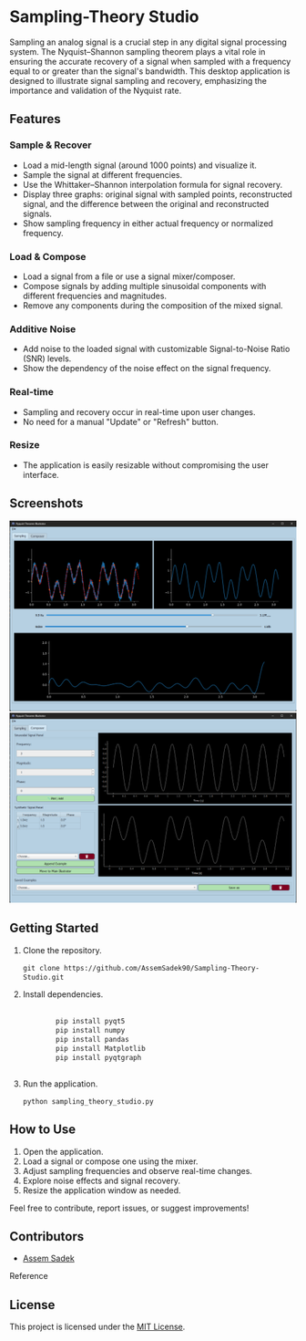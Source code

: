 <h1>Sampling-Theory Studio</h1>

  <p>Sampling an analog signal is a crucial step in any digital signal processing system. The Nyquist–Shannon sampling theorem plays a vital role in ensuring the accurate recovery of a signal when sampled with a frequency equal to or greater than the signal's bandwidth. This desktop application is designed to illustrate signal sampling and recovery, emphasizing the importance and validation of the Nyquist rate.</p>

  <h2>Features</h2>

  <h3>Sample & Recover</h3>
  <ul>
    <li>Load a mid-length signal (around 1000 points) and visualize it.</li>
    <li>Sample the signal at different frequencies.</li>
    <li>Use the Whittaker–Shannon interpolation formula for signal recovery.</li>
    <li>Display three graphs: original signal with sampled points, reconstructed signal, and the difference between the original and reconstructed signals.</li>
    <li>Show sampling frequency in either actual frequency or normalized frequency.</li>
  </ul>

  <h3>Load & Compose</h3>
  <ul>
    <li>Load a signal from a file or use a signal mixer/composer.</li>
    <li>Compose signals by adding multiple sinusoidal components with different frequencies and magnitudes.</li>
    <li>Remove any components during the composition of the mixed signal.</li>
  </ul>

  <h3>Additive Noise</h3>
  <ul>
    <li>Add noise to the loaded signal with customizable Signal-to-Noise Ratio (SNR) levels.</li>
    <li>Show the dependency of the noise effect on the signal frequency.</li>
  </ul>

  <h3>Real-time</h3>
  <ul>
    <li>Sampling and recovery occur in real-time upon user changes.</li>
    <li>No need for a manual "Update" or "Refresh" button.</li>
  </ul>

  <h3>Resize</h3>
  <ul>
    <li>The application is easily resizable without compromising the user interface.</li>
  </ul>

  <h2>Screenshots</h2>

  <img src="images/AppUI.png">
  <img src="images/ComposerUI.png">

  <h2>Getting Started</h2>

  <ol>
    <li>Clone the repository.</li>
    <pre><code>git clone https://github.com/AssemSadek90/Sampling-Theory-Studio.git</code></pre>
    <li>Install dependencies.</li>
    <pre><code>
        pip install pyqt5
        pip install numpy
        pip install pandas
        pip install Matplotlib
        pip install pyqtgraph
    </code></pre>
    <li>Run the application.</li>
    <pre><code>python sampling_theory_studio.py</code></pre>
  </ol>

  <h2>How to Use</h2>

  <ol>
    <li>Open the application.</li>
    <li>Load a signal or compose one using the mixer.</li>
    <li>Adjust sampling frequencies and observe real-time changes.</li>
    <li>Explore noise effects and signal recovery.</li>
    <li>Resize the application window as needed.</li>
  </ol>

  <p>Feel free to contribute, report issues, or suggest improvements!</p>

  <h2>Contributors</h2>
  <ul>
    <li><a href="https://github.com/AssemSadek90">Assem Sadek</a></li>
  </ul>
  <p href="https://en.wikipedia.org/wiki/Nyquist%E2%80%93Shannon_sampling_theorem">Reference</p>

  <h2>License</h2>
  <p>This project is licensed under the <a href="LICENSE">MIT License</a>.</p>
